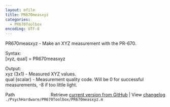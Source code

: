 ```yaml
---
layout: mfile
title: PR670measxyz
categories:
  - PR670Toolbox
encoding: UTF-8
---
```


PR670measxyz - Make an XYZ measurement with the PR-670.  

Syntax:  
[xyz, qual] = PR670measxyz  

Output:  
xyz (3x1) - Measured XYZ values.  
qual (scalar) - Measurement quality code.  Will be 0 for successful  
    measurements, -8 if too little light.  


<div class="code_header" style="text-align:right;">
  <span style="float:left;">Path&nbsp;&nbsp;</span> <span class="counter">Retrieve <a href=
  "https://raw.github.com/Psychtoolbox-3/Psychtoolbox-3/beta/./PsychHardware/PR670Toolbox/PR670measxyz.m">current version from GitHub</a> | View <a href=
  "https://github.com/Psychtoolbox-3/Psychtoolbox-3/commits/beta/./PsychHardware/PR670Toolbox/PR670measxyz.m">changelog</a></span>
</div>
<div class="code">
  <code>./PsychHardware/PR670Toolbox/PR670measxyz.m</code>
</div>
